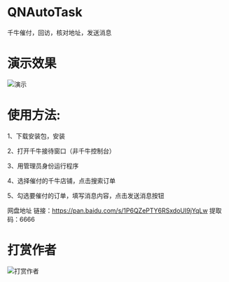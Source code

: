 # QNAutoTask
千牛催付，回访，核对地址，发送消息

# 演示效果

![演示](https://github.com/renchengxiaofeixia/QNAutoTask/blob/main/src/QNAutoTask/Asset/image/show.png)


# 使用方法:


1、下载安装包，安装

2、打开千牛接待窗口（非千牛控制台）

3、用管理员身份运行程序

4、选择催付的千牛店铺，点击搜索订单

5、勾选要催付的订单，填写消息内容，点击发送消息按钮

网盘地址
链接：https://pan.baidu.com/s/1P6QZePTY6RSxdoUI9jYqLw 
提取码：6666 

# 打赏作者
![打赏作者](https://github.com/renchengxiaofeixia/QNAutoTask/blob/main/src/QNAutoTask/Asset/image/reward.jpg)
